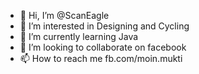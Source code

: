 - 👋 Hi, I’m @ScanEagle
- 👀 I’m interested in Designing and Cycling
- 🌱 I’m currently learning Java
- 💞️ I’m looking to collaborate on facebook
- 📫 How to reach me fb.com/moin.mukti

<!---
ScanEagle/ScanEagle is a ✨ special ✨ repository because its `README.md` (this file) appears on your GitHub profile.
You can click the Preview link to take a look at your changes.
--->
